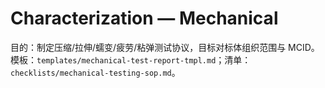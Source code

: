 # Characterization — Mechanical

目的：制定压缩/拉伸/蠕变/疲劳/粘弹测试协议，目标对标体组织范围与 MCID。
模板：`templates/mechanical-test-report-tmpl.md`；清单：`checklists/mechanical-testing-sop.md`。

